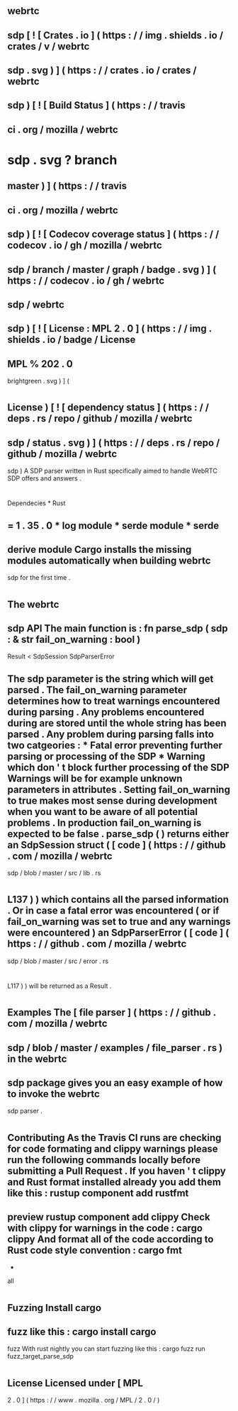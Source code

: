#
webrtc
-
sdp
[
!
[
Crates
.
io
]
(
https
:
/
/
img
.
shields
.
io
/
crates
/
v
/
webrtc
-
sdp
.
svg
)
]
(
https
:
/
/
crates
.
io
/
crates
/
webrtc
-
sdp
)
[
!
[
Build
Status
]
(
https
:
/
/
travis
-
ci
.
org
/
mozilla
/
webrtc
-
sdp
.
svg
?
branch
=
master
)
]
(
https
:
/
/
travis
-
ci
.
org
/
mozilla
/
webrtc
-
sdp
)
[
!
[
Codecov
coverage
status
]
(
https
:
/
/
codecov
.
io
/
gh
/
mozilla
/
webrtc
-
sdp
/
branch
/
master
/
graph
/
badge
.
svg
)
]
(
https
:
/
/
codecov
.
io
/
gh
/
webrtc
-
sdp
/
webrtc
-
sdp
)
[
!
[
License
:
MPL
2
.
0
]
(
https
:
/
/
img
.
shields
.
io
/
badge
/
License
-
MPL
%
202
.
0
-
brightgreen
.
svg
)
]
(
#
License
)
[
!
[
dependency
status
]
(
https
:
/
/
deps
.
rs
/
repo
/
github
/
mozilla
/
webrtc
-
sdp
/
status
.
svg
)
]
(
https
:
/
/
deps
.
rs
/
repo
/
github
/
mozilla
/
webrtc
-
sdp
)
A
SDP
parser
written
in
Rust
specifically
aimed
to
handle
WebRTC
SDP
offers
and
answers
.
#
#
Dependecies
*
Rust
>
=
1
.
35
.
0
*
log
module
*
serde
module
*
serde
-
derive
module
Cargo
installs
the
missing
modules
automatically
when
building
webrtc
-
sdp
for
the
first
time
.
#
#
The
webrtc
-
sdp
API
The
main
function
is
:
fn
parse_sdp
(
sdp
:
&
str
fail_on_warning
:
bool
)
-
>
Result
<
SdpSession
SdpParserError
>
The
sdp
parameter
is
the
string
which
will
get
parsed
.
The
fail_on_warning
parameter
determines
how
to
treat
warnings
encountered
during
parsing
.
Any
problems
encountered
during
are
stored
until
the
whole
string
has
been
parsed
.
Any
problem
during
parsing
falls
into
two
catgeories
:
*
Fatal
error
preventing
further
parsing
or
processing
of
the
SDP
*
Warning
which
don
'
t
block
further
processing
of
the
SDP
Warnings
will
be
for
example
unknown
parameters
in
attributes
.
Setting
fail_on_warning
to
true
makes
most
sense
during
development
when
you
want
to
be
aware
of
all
potential
problems
.
In
production
fail_on_warning
is
expected
to
be
false
.
parse_sdp
(
)
returns
either
an
SdpSession
struct
(
[
code
]
(
https
:
/
/
github
.
com
/
mozilla
/
webrtc
-
sdp
/
blob
/
master
/
src
/
lib
.
rs
#
L137
)
)
which
contains
all
the
parsed
information
.
Or
in
case
a
fatal
error
was
encountered
(
or
if
fail_on_warning
was
set
to
true
and
any
warnings
were
encountered
)
an
SdpParserError
(
[
code
]
(
https
:
/
/
github
.
com
/
mozilla
/
webrtc
-
sdp
/
blob
/
master
/
src
/
error
.
rs
#
L117
)
)
will
be
returned
as
a
Result
.
#
#
Examples
The
[
file
parser
]
(
https
:
/
/
github
.
com
/
mozilla
/
webrtc
-
sdp
/
blob
/
master
/
examples
/
file_parser
.
rs
)
in
the
webrtc
-
sdp
package
gives
you
an
easy
example
of
how
to
invoke
the
webrtc
-
sdp
parser
.
#
#
Contributing
As
the
Travis
CI
runs
are
checking
for
code
formating
and
clippy
warnings
please
run
the
following
commands
locally
before
submitting
a
Pull
Request
.
If
you
haven
'
t
clippy
and
Rust
format
installed
already
you
add
them
like
this
:
rustup
component
add
rustfmt
-
preview
rustup
component
add
clippy
Check
with
clippy
for
warnings
in
the
code
:
cargo
clippy
And
format
all
of
the
code
according
to
Rust
code
style
convention
:
cargo
fmt
-
-
all
#
#
Fuzzing
Install
cargo
-
fuzz
like
this
:
cargo
install
cargo
-
fuzz
With
rust
nightly
you
can
start
fuzzing
like
this
:
cargo
fuzz
run
fuzz_target_parse_sdp
#
#
License
Licensed
under
[
MPL
-
2
.
0
]
(
https
:
/
/
www
.
mozilla
.
org
/
MPL
/
2
.
0
/
)
